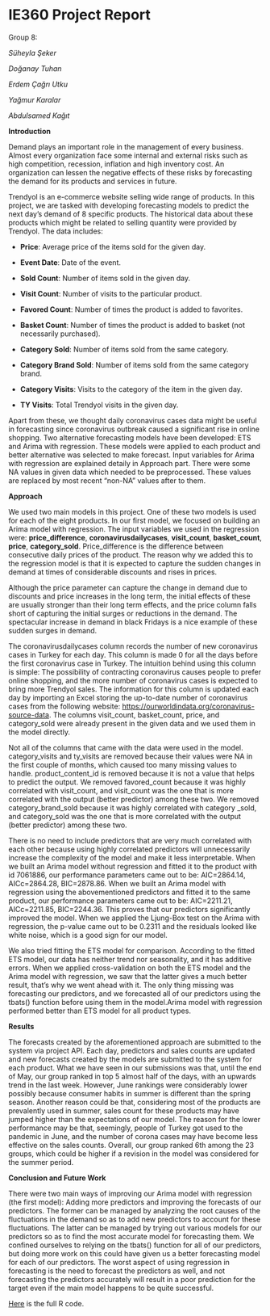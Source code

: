 # IE360 Project Report
Group 8:

_Süheyla Şeker_

_Doğanay Tuhan_

_Erdem Çağrı Utku_

_Yağmur Karalar_

_Abdulsamed Kağıt_


**Introduction**

Demand plays an important role in the management of every business. Almost every organization face some internal and external risks such as high competition, recession, inflation and high inventory cost. An organization can lessen the negative effects of these risks by forecasting the demand for its products and services in future.

Trendyol is an e-commerce website selling wide range of products. In this project, we are tasked with developing forecasting models to predict the next day’s demand of 8 specific products. The historical data about these products which might be related to selling quantity were provided by Trendyol. The data includes:

* **Price**: Average price of the items sold for the given day.

* **Event Date**: Date of the event. 

* **Sold Count**: Number of items sold in the given day. 

* **Visit Count**: Number of visits to the particular product. 

* **Favored Count**: Number of times the product is added to favorites.

* **Basket Count**: Number of times the product is added to basket (not necessarily purchased). 

* **Category Sold**: Number of items sold from the same category.

* **Category Brand Sold**: Number of items sold from the same category brand.

* **Category Visits**: Visits to the category of the item in the given day.

* **TY Visits**: Total Trendyol visits in the given day.

Apart from these, we thought daily coronavirus cases data might be useful in forecasting since coronavirus outbreak caused a significant rise in online shopping.
Two alternative forecasting models have been developed: ETS and Arima with regression. These models were applied to each product and better alternative was selected to make forecast. Input variables for Arima with regression are explained detaily in Approach part. There were some NA values in given data which needed to be preprocessed. These values are replaced by most recent “non-NA” values after to them.

**Approach**

We used two main models in this project. One of these two models is used for each of the eight products. In our first model, we focused on building an Arima model with regression. The input variables we used in the regression were: **price_difference**, **coronavirusdailycases**, **visit_count**, **basket_count**, **price**, **category_sold**. Price_difference is the difference between consecutive daily prices of the product. The reason why we added this to the regression model is that it is expected to capture the sudden changes in demand at times of considerable discounts and rises in prices. 

Although the price parameter can capture the change in demand due to discounts and price increases in the long term, the initial effects of these are usually stronger than their long term effects, and the price column falls short of capturing the initial surges or reductions in the demand. The spectacular increase in demand in black Fridays is a nice example of these sudden surges in demand. 

The coronavirusdailycases column records the number of new coronavirus cases in Turkey for each day. This column is made 0 for all the days before the first coronavirus case in Turkey. The intuition behind using this column is simple: The possibility of contracting coronavirus causes people to prefer online shopping, and the more number of coronavirus cases is expected to bring more Trendyol sales. The information for this column is updated each day by importing an Excel storing the up-to-date number of coronavirus cases from the following website: https://ourworldindata.org/coronavirus-source-data. The columns visit_count, basket_count, price, and category_sold were already present in the given data and we used them in the model directly.

Not all of the columns that came with the data were used in the model. category_visits and ty_visits are removed because their values were NA in the first couple of months, which caused too many missing values to handle. product_content_id is removed because it is not a value that helps to predict the output. We removed favored_count because it was highly correlated with visit_count, and visit_count was the one that is more correlated with the output (better predictor) among these two. We removed category_brand_sold because it was highly correlated with category _sold, and category_sold was the one that is more correlated with the output (better predictor) among these two. 

There is no need to include predictors that are very much correlated with each other because using highly correlated predictors will unnecessarily increase the complexity of the model and make it less interpretable. When we built an Arima model without regression and fitted it to the product with id 7061886, our performance parameters came out to be: AIC=2864.14, AICc=2864.28, BIC=2878.86. When we built an Arima model with regression using the abovementioned predictors and fitted it to the same product, our performance parameters came out to be: AIC=2211.21, AICc=2211.85, BIC=2244.36. This proves that our predictors significantly improved the model. When we applied the Ljung-Box test on the Arima with regression, the p-value came out to be 0.2311 and the residuals looked like white noise, which is a good sign for our model. 

We also tried fitting the ETS model for comparison. According to the fitted ETS model, our data has neither trend nor seasonality, and it has additive errors. When we applied cross-validation on both the ETS model and the Arima model with regression, we saw that the latter gives a much better result, that’s why we went ahead with it. The only thing missing was forecasting our predictors, and we forecasted all of our predictors using the tbats() function before using them in the model.Arima model with regression performed better than ETS model for all product types.


**Results**

The forecasts created by the aforementioned approach are submitted to the system via project API. Each day, predictors and sales counts are updated and new forecasts created by the models are submitted to the system for each product. What we have seen in our submissions was that, until the end of May, our group ranked in top 5 almost half of the days, with an upwards trend in the last week. However, June rankings were considerably lower possibly because consumer habits in summer is different than the spring season. Another reason could be that, considering most of the products are prevalently used in summer, sales count for these products may have jumped higher than the expectations of our model. The reason for the lower performance may be that, seemingly, people of Turkey got used to the pandemic in June, and the number of corona cases may have become less effective on the sales counts. Overall, our group ranked 6th among the 23 groups, which could be higher if a revision in the model was considered for the summer period.  
 
**Conclusion and Future Work**

There were two main ways of improving our Arima model with regression (the first model): Adding more predictors and improving the forecasts of our predictors. The former can be managed by analyzing the root causes of the fluctuations in the demand so as to add new predictors to account for these fluctuations. The latter can be managed by trying out various models for our predictors so as to find the most accurate model for forecasting them. We confined ourselves to relying on the tbats() function for all of our predictors, but doing more work on this could have given us a better forecasting model for each of our predictors. The worst aspect of using regression in forecasting is the need to forecast the predictors as well, and not forecasting the predictors accurately will result in a poor prediction for the target even if the main model happens to be quite successful.

[Here](files/FullCode.R) is the full R code.
